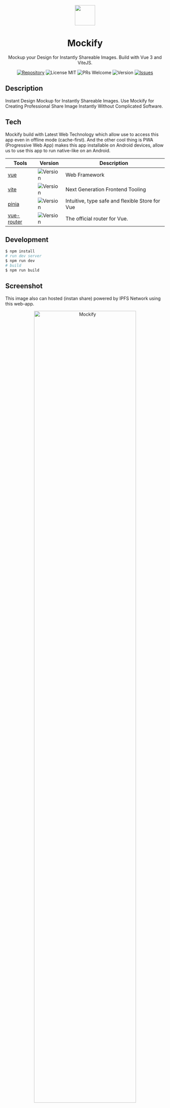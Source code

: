 <p align="center" style="text-align:center;">
    <img src="https://cloudflare-ipfs.com/ipfs/QmNj1S9L7HJnXuufhCdT1uvNhV5Pokfw8Ey2SfRgSiM6ee" width="64px" />
</p>
<h1 align="center">Mockify</h1>
<p align="center">Mockup your Design for Instantly Shareable Images. Build with Vue 3 and ViteJS.</p>

<div align="center">

[![Repository](https://img.shields.io/badge/github-mockify-green?logo=github&style=flat)](https://github.com/nyancodeid/mockify)
![License MIT](https://img.shields.io/github/license/nyancodeid/mockify)
![PRs Welcome](https://img.shields.io/badge/PRs-welcome-brightgreen)
![Version](https://img.shields.io/badge/version-v1.0.0-brightgreen)
[![Issues](https://img.shields.io/github/issues/nyancodeid/mockify)](https://github.com/nyancodeid/mockify/issues)

</div>

## Description
Instant Design Mockup for Instantly Shareable Images. Use Mockify for Creating Professional Share Image Instantly Without Complicated Software.

## Tech
Mockify build with Latest Web Technology which allow use to access this app even in offline mode (cache-first). And the other cool thing is PWA (Progressive Web App) makes this app installable on Android devices, allow us to use this app to run native-like on an Android.

| Tools                                                      | Version                                                           | Description                                                                                             |
| ---------------------------------------------------------- | ----------------------------------------------------------------- | ------------------------------------------------------------------------------------------------------- |
| [vue](https://v3.vuejs.org/)                               | ![Version](https://img.shields.io/badge/version-v3.2.4-blue)      | Web Framework                                                                                           |
| [vite](https://vitejs.dev/)                                | ![Version](https://img.shields.io/badge/version-v2.5.0-blue)      | Next Generation Frontend Tooling                                                                        |
| [pinia](https://pinia.esm.dev/)                            | ![Version](https://img.shields.io/badge/version-v2.0.0.rc.6-blue) | Intuitive, type safe and flexible Store for Vue                                                         |
| [vue-router](https://router.vuejs.org/)                    | ![Version](https://img.shields.io/badge/version-v4.0.8-blue)      | The official router for Vue.                                                                            |

## Development
```bash
$ npm install
# run dev server
$ npm run dev
# build 
$ npm run build
```

## Screenshot
This image also can hosted (instan share) powered by IPFS Network using this web-app.

<p align="center">
    <img alt="Mockify" src="https://cloudflare-ipfs.com/ipfs/QmQbT9reQ7Mad4WxGrtQZqtgRf4M5U4NvTJkgbRvXQcgVX" style="width: 80%" />
</p>
